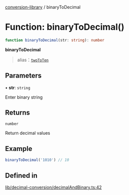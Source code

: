 [conversion-library](../globals.md) / binaryToDecimal

# Function: binaryToDecimal()

```ts
function binaryToDecimal(str: string): number
```

**binaryToDecimal**

> alias：[`twoToTen`](twoToTen)

## Parameters

• **str**: `string`

Enter binary string

## Returns

`number`

Return decimal values

## Example

```ts
binaryToDecimal('1010') // 10
```

## Defined in

[lib/decimal-conversion/decimalAndBinary.ts:42](https://github.com/fxss5201/conversion-library/blob/main/lib/decimal-conversion/decimalAndBinary.ts#L42)
